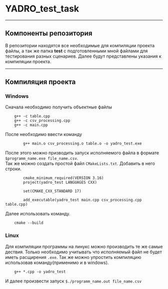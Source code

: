 # YADRO_test_task
---
## Компоненты репозитория
В репозитории находятся все необходимые для компиляции проекта файлы, а так же папка **test** с подготовленными мной файлами для тестирования разных сценариев.
Далее будут представлены указания к компиляции проекта.

---
## Компиляция проекта
### Windows 
Сначала необходимо получить объектные файлы
```
	g++ -c table.cpp
	g++ -c csv_processing.cpp
	g++ -c main.cpp
```
После необходимо ввести команду
```
        g++ main.o csv_processing.o table.o -o yadro_test.exe
```        
После этого можно призводить запуск исполняемого файла в формате `$programm_name.exe file_name.csv`.  
Так же можно создать простой файл `CMakeLists.txt`.
Добавить в него строки.
```
        cmake_minimum_required(VERSION 3.16)
        project(yadro_test LANGUAGES CXX)

        set(CMAKE_CXX_STANDARD 17)

        add_executable(yadro_test main.cpp csv_processing.cpp table.cpp)
``` 
Далее использовать команду.
```
	cmake --build
```
### Linux
Для компиляции программы на линукс можно производить те же самые дествия. Только необходимо учитывать что исполняемый файл не будет иметь расщирения `.exe`.
Так же можно упростить компиляцию использовав команду(применимо и в windows).
```
    g++ *.cpp -o yadro_test
```
И далее произвести запуск `$./programm_name.out file_name.csv`
